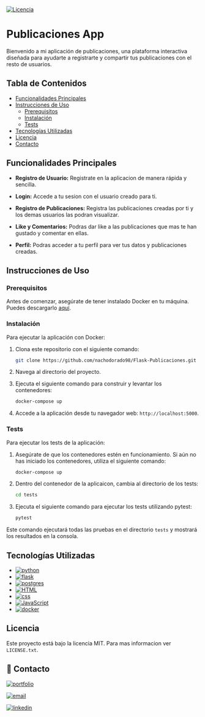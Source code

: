 
[![Licencia](https://img.shields.io/badge/Licencia-MIT-blue.svg)](LICENSE)

# Publicaciones App

Bienvenido a mi aplicación de publicaciones, una plataforma interactiva diseñada para ayudarte a registrarte y compartir tus publicaciones con el resto de usuarios.

## Tabla de Contenidos
- [Funcionalidades Principales](#funcionalidades-principales)
- [Instrucciones de Uso](#instrucciones-de-uso)
  - [Prerequisitos](#prerequisitos)
  - [Instalación](#instalación)
  - [Tests](#tests)
- [Tecnologías Utilizadas](#tecnologias-utilizadas)
- [Licencia](#licencia)
- [Contacto](#contacto)
## Funcionalidades Principales

- **Registro de Usuario:** Registrate en la aplicacion de manera rápida y sencilla.

- **Login:** Accede a tu sesion con el usuario creado para ti.

- **Registro de Publicaciones:** Registra las publicaciones creadas por ti y los demas usuarios las podran visualizar.

- **Like y Comentarios:** Podras dar like a las publicaciones que mas te han gustado y comentar en ellas.

- **Perfil:** Podras acceder a tu perfil para ver tus datos y publicaciones creadas.

## Instrucciones de Uso

### Prerequisitos

Antes de comenzar, asegúrate de tener instalado Docker en tu máquina. Puedes descargarlo [aquí](https://www.docker.com/get-started).

### Instalación

Para ejecutar la aplicación con Docker:

1. Clona este repositorio con el siguiente comando:

    ```bash
    git clone https://github.com/nachodorado98/Flask-Publicaciones.git
    ```

2. Navega al directorio del proyecto.

3. Ejecuta el siguiente comando para construir y levantar los contenedores:

    ```bash
    docker-compose up
    ```

4. Accede a la aplicación desde tu navegador web: `http://localhost:5000`.

### Tests

Para ejecutar los tests de la aplicación:

1. Asegúrate de que los contenedores estén en funcionamiento. Si aún no has iniciado los contenedores, utiliza el siguiente comando:

    ```bash
    docker-compose up
    ```

2. Dentro del contenedor de la aplicaicon, cambia al directorio de los tests:

    ```bash
    cd tests
    ```

3. Ejecuta el siguiente comando para ejecutar los tests utilizando pytest:

    ```bash
    pytest
    ```

Este comando ejecutará todas las pruebas en el directorio `tests` y mostrará los resultados en la consola.


## Tecnologías Utilizadas

- [![python](https://img.shields.io/badge/Python-FFD43B?style=for-the-badge&logo=python&logoColor=blue)](https://www.python.org/)
- [![flask](https://img.shields.io/badge/Flask-000000?style=for-the-badge&logo=flask&logoColor=white)](https://flask.palletsprojects.com/)
- [![postgres](https://img.shields.io/badge/PostgreSQL-316192?style=for-the-badge&logo=postgresql&logoColor=white)](https://www.postgresql.org/)
- [![HTML](https://img.shields.io/badge/HTML5-E34F26?style=for-the-badge&logo=html5&logoColor=white)](https://developer.mozilla.org/en-US/docs/Web/HTML)
- [![css](https://img.shields.io/badge/CSS3-1572B6?style=for-the-badge&logo=css3&logoColor=white)](https://developer.mozilla.org/en-US/docs/Web/CSS)
- [![JavaScript](https://img.shields.io/badge/JavaScript-323330?style=for-the-badge&logo=javascript&logoColor=F7DF1E)](https://developer.mozilla.org/en-US/docs/Web/JavaScript)
- [![docker](https://img.shields.io/badge/Docker-2CA5E0?style=for-the-badge&logo=docker&logoColor=white)](https://www.docker.com/)
## Licencia

Este proyecto está bajo la licencia MIT. Para mas informacion ver `LICENSE.txt`.
## 🔗 Contacto
[![portfolio](https://img.shields.io/badge/proyecto-000?style=for-the-badge&logo=ko-fi&logoColor=white)](https://github.com/nachodorado98/Flask-Publicaciones)

[![email](https://img.shields.io/badge/Gmail-D14836?style=for-the-badge&logo=gmail&logoColor=white)](mailto:natxo98@gmail.com)

[![linkedin](https://img.shields.io/badge/linkedin-0A66C2?style=for-the-badge&logo=linkedin&logoColor=white)](https://www.linkedin.com/in/nacho-dorado-ruiz-339209237/)
